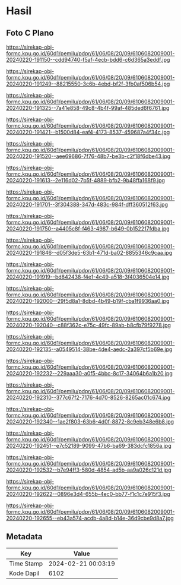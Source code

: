 # Hasil

## Foto C Plano

https://sirekap-obj-formc.kpu.go.id/60d1/pemilu/pdpr/61/06/08/20/09/6106082009001-20240220-191150--cdd94740-f5af-4ecb-bdd6-c6d365a3eddf.jpg

https://sirekap-obj-formc.kpu.go.id/60d1/pemilu/pdpr/61/06/08/20/09/6106082009001-20240220-191249--88215550-3c6b-4ebd-bf2f-3fb0af506b54.jpg

https://sirekap-obj-formc.kpu.go.id/60d1/pemilu/pdpr/61/06/08/20/09/6106082009001-20240220-191325--7a41e858-49c8-4b4f-99af-485ded6f6761.jpg

https://sirekap-obj-formc.kpu.go.id/60d1/pemilu/pdpr/61/06/08/20/09/6106082009001-20240220-191421--b1500d84-eaf4-4173-8537-459687a4f34c.jpg

https://sirekap-obj-formc.kpu.go.id/60d1/pemilu/pdpr/61/06/08/20/09/6106082009001-20240220-191520--aee69686-7f76-48b7-be3b-c2f18f6dbe43.jpg

https://sirekap-obj-formc.kpu.go.id/60d1/pemilu/pdpr/61/06/08/20/09/6106082009001-20240220-191613--2e116d02-7b5f-4889-bfb2-9b48ffa168f9.jpg

https://sirekap-obj-formc.kpu.go.id/60d1/pemilu/pdpr/61/06/08/20/09/6106082009001-20240220-191701--3f304388-347d-483c-984f-dff360512f63.jpg

https://sirekap-obj-formc.kpu.go.id/60d1/pemilu/pdpr/61/06/08/20/09/6106082009001-20240220-191750--a4405c8f-f463-4987-b649-0b152217fdba.jpg

https://sirekap-obj-formc.kpu.go.id/60d1/pemilu/pdpr/61/06/08/20/09/6106082009001-20240220-191846--d05f3de5-63b1-471d-ba02-8855346c9caa.jpg

https://sirekap-obj-formc.kpu.go.id/60d1/pemilu/pdpr/61/06/08/20/09/6106082009001-20240220-191919--bd842438-f4e1-4c49-a518-3f4036504e14.jpg

https://sirekap-obj-formc.kpu.go.id/60d1/pemilu/pdpr/61/06/08/20/09/6106082009001-20240220-192000--29f5d8a1-8dbd-4b49-b19f-cba1f9936aa0.jpg

https://sirekap-obj-formc.kpu.go.id/60d1/pemilu/pdpr/61/06/08/20/09/6106082009001-20240220-192040--c88f362c-e75c-49fc-89ab-b8cfb79f9278.jpg

https://sirekap-obj-formc.kpu.go.id/60d1/pemilu/pdpr/61/06/08/20/09/6106082009001-20240220-192135--a0549514-38be-4de4-aedc-2a397cf5b69e.jpg

https://sirekap-obj-formc.kpu.go.id/60d1/pemilu/pdpr/61/06/08/20/09/6106082009001-20240220-192232--229aaa30-a0f5-4bbc-8c17-34064b6a1b20.jpg

https://sirekap-obj-formc.kpu.go.id/60d1/pemilu/pdpr/61/06/08/20/09/6106082009001-20240220-192310--377c67f2-7176-4d70-8526-8265ac01c674.jpg

https://sirekap-obj-formc.kpu.go.id/60d1/pemilu/pdpr/61/06/08/20/09/6106082009001-20240220-192340--1ae2f803-63b6-4d0f-8872-8c9eb348e6b8.jpg

https://sirekap-obj-formc.kpu.go.id/60d1/pemilu/pdpr/61/06/08/20/09/6106082009001-20240220-192451--e7c52189-9099-47b6-ba69-383dcfc1856a.jpg

https://sirekap-obj-formc.kpu.go.id/60d1/pemilu/pdpr/61/06/08/20/09/6106082009001-20240220-192532--b7e94ff3-580d-4854-ad5b-aa9a026c121d.jpg

https://sirekap-obj-formc.kpu.go.id/60d1/pemilu/pdpr/61/06/08/20/09/6106082009001-20240220-192622--0896e3d4-655b-4ec0-bb77-f1c1c7e915f3.jpg

https://sirekap-obj-formc.kpu.go.id/60d1/pemilu/pdpr/61/06/08/20/09/6106082009001-20240220-192655--eb43a574-acdb-4a8d-b14e-36d9cbe9d8a7.jpg


## Metadata

| Key        | Value               |
| ---------- | ------------------- |
| Time Stamp | 2024-02-21 00:03:19 |
| Kode Dapil | 6102                |



